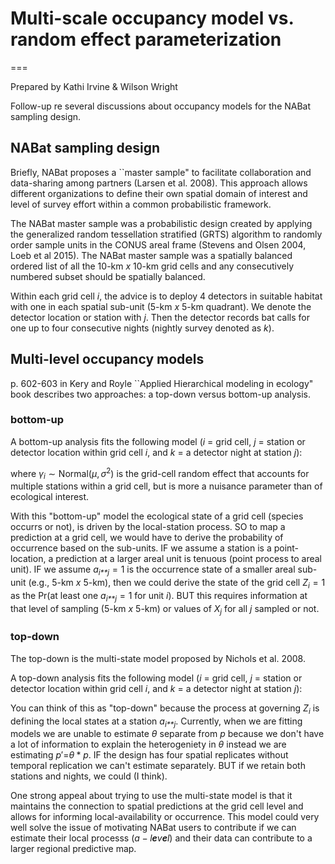 Multi-scale occupancy model vs. random effect parameterization
================

===

Prepared by Kathi Irvine & Wilson Wright

Follow-up re several discussions about occupancy models for the NABat sampling design.

NABat sampling design
---------------------

Briefly, NABat proposes a \`\`master sample" to facilitate collaboration and data-sharing among partners (Larsen et al. 2008). This approach allows different organizations to define their own spatial domain of interest and level of survey effort within a common probabilistic framework.

The NABat master sample was a probabilistic design created by applying the generalized random tessellation stratified (GRTS) algorithm to randomly order sample units in the CONUS areal frame (Stevens and Olsen 2004, Loeb et al 2015). The NABat master sample was a spatially balanced ordered list of all the 10-km *x* 10-km grid cells and any consecutively numbered subset should be spatially balanced.

Within each grid cell *i*, the advice is to deploy 4 detectors in suitable habitat with one in each spatial sub-unit (5-km *x* 5-km quadrant). We denote the detector location or station with *j*. Then the detector records bat calls for one up to four consecutive nights (nightly survey denoted as *k*).

Multi-level occupancy models
----------------------------

p. 602-603 in Kery and Royle \`\`Applied Hierarchical modeling in ecology" book describes two approaches: a top-down versus bottom-up analysis.

### bottom-up

A bottom-up analysis fits the following model (*i* = grid cell, *j* = station or detector location within grid cell *i*, and *k* = a detector night at station *j*):

where *γ*<sub>*i*</sub> ∼ Normal(*μ*, *σ*<sup>2</sup>) is the grid-cell random effect that accounts for multiple stations within a grid cell, but is more a nuisance parameter than of ecological interest.

With this "bottom-up" model the ecological state of a grid cell (species occurrs or not), is driven by the local-station process. SO to map a prediction at a grid cell, we would have to derive the probability of occurrence based on the sub-units. IF we assume a station is a point-location, a prediction at a larger areal unit is tenuous (point process to areal unit). IF we assume *a*<sub>*i**j*</sub> = 1 is the occurrence state of a smaller areal sub-unit (e.g., 5-km *x* 5-km), then we could derive the state of the grid cell *Z*<sub>*i*</sub> = 1 as the Pr(at least one *a*<sub>*i**j*</sub> = 1 for unit *i*). BUT this requires information at that level of sampling (5-km *x* 5-km) or values of *X*<sub>*j*</sub> for all *j* sampled or not.

### top-down

The top-down is the multi-state model proposed by Nichols et al. 2008.

A top-down analysis fits the following model (*i* = grid cell, *j* = station or detector location within grid cell *i*, and *k* = a detector night at station *j*):

You can think of this as "top-down" because the process at governing *Z*<sub>*i*</sub> is defining the local states at a station *a*<sub>*i**j*</sub>. Currently, when we are fitting models we are unable to estimate *θ* separate from *p* because we don't have a lot of information to explain the heterogeniety in *θ* instead we are estimating *p*′=*θ* \* *p*. IF the design has four spatial replicates without temporal replication we can't estimate separately. BUT if we retain both stations and nights, we could (I think).

One strong appeal about trying to use the multi-state model is that it maintains the connection to spatial predictions at the grid cell level and allows for informing local-availability or occurrence. This model could very well solve the issue of motivating NABat users to contribute if we can estimate their local processs (*a* − *l**e**v**e**l*) and their data can contribute to a larger regional predictive map.
